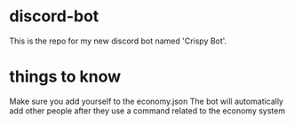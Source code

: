 # discord-bot
This is the repo for my new discord bot named 'Crispy Bot'.


# things to know
Make sure you add yourself to the economy.json
The bot will automatically add other people after they use a command related to the economy system
